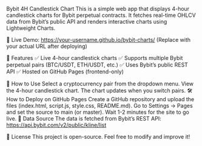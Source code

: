 Bybit 4H Candlestick Chart
This is a simple web app that displays 4-hour candlestick charts for Bybit perpetual contracts. It fetches real-time OHLCV data from Bybit’s public API and renders interactive charts using Lightweight Charts.

🔗 Live Demo: https://your-username.github.io/bybit-charts/ (Replace with your actual URL after deploying)

🚀 Features
✅ Live 4-hour candlestick charts
✅ Supports multiple Bybit perpetual pairs (BTC/USDT, ETH/USDT, etc.)
✅ Uses Bybit’s public REST API
✅ Hosted on GitHub Pages (frontend-only)

📌 How to Use
Select a cryptocurrency pair from the dropdown menu.
View the 4-hour candlestick chart.
The chart updates when you switch pairs.
🛠️ How to Deploy on GitHub Pages
Create a GitHub repository and upload the files (index.html, script.js, style.css, README.md).
Go to Settings → Pages and set the source to main (or master).
Wait 1-2 minutes for the site to go live.
📡 Data Source
The data is fetched from Bybit’s REST API:
https://api.bybit.com/v2/public/kline/list

📜 License
This project is open-source. Feel free to modify and improve it!

